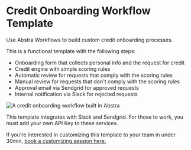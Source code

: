 # Credit Onboarding Workflow Template

Use Abstra Workflows to build custom credit onboarding processes.

This is a functional template with the following steps:

- Onboarding form that collects personal info and the request for credit
- Credit engine with simple scoring rules
- Automatic review for requests that comply with the scoring rules
- Manual review for requests that don't comply with the scoring rules
- Approval email via Sendgrid for approved requests
- Internal notification via Slack for rejected requests

![A credit onboarding workflow built in Abstra](https://uploads-ssl.webflow.com/628307c2d00556f6126ace8f/662924e65d2f69ff56faf2d8_template-credit-onboarding.png)

This template integrates with Slack and Sendgrid.
For those to work, you must add your own API Key to these services.

If you're interested in customizing this template to your team in under 30min, [book a customizing session here.](https://meet.abstra.app/sophia-solo?url=github-template-credit-onboarding)
